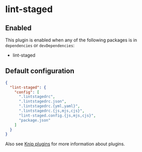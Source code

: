 # lint-staged

## Enabled

This plugin is enabled when any of the following packages is in `dependencies` or `devDependencies`:

- lint-staged

## Default configuration

```json
{
  "lint-staged": {
    "config": [
      ".lintstagedrc",
      ".lintstagedrc.json",
      ".lintstagedrc.{yml,yaml}",
      ".lintstagedrc.{js,mjs,cjs}",
      "lint-staged.config.{js,mjs,cjs}",
      "package.json"
    ]
  }
}
```

Also see [Knip plugins][1] for more information about plugins.

[1]: https://github.com/webpro/knip/blob/next/README.md#plugins
